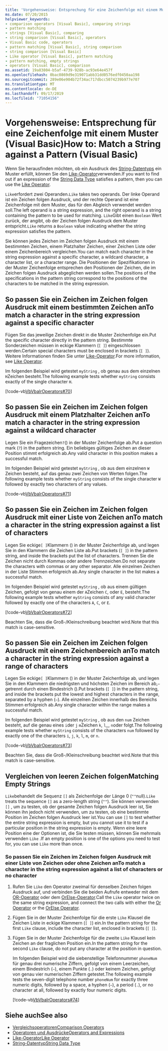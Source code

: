 ```yaml
---
title: 'Vorgehensweise: Entsprechung für eine Zeichenfolge mit einem Muster (Visual Basic)'
ms.date: 07/20/2015
helpviewer_keywords:
- comparison operators [Visual Basic], comparing strings
- pattern matching
- strings [Visual Basic], comparing
- string comparison [Visual Basic], operators
- Visual Basic code, operators
- pattern matching [Visual Basic], string comparison
- string comparison [Visual Basic]
- Like operator [Visual Basic], pattern matching
- pattern matching, empty strings
- operators [Visual Basic], comparison
ms.assetid: 19a83804-b5af-4739-928b-ac93e64e457f
ms.openlocfilehash: 0bac0869d9e319071abb31dd0576edf0450aa198
ms.sourcegitcommit: 289e06e904b72f34ac717dbcc5074239b977e707
ms.translationtype: MT
ms.contentlocale: de-DE
ms.lasthandoff: 09/17/2019
ms.locfileid: "71054156"
---
```

# <a name="how-to-match-a-string-against-a-pattern-visual-basic"></a><span data-ttu-id="c800f-102">Vorgehensweise: Entsprechung für eine Zeichenfolge mit einem Muster (Visual Basic)</span><span class="sxs-lookup"><span data-stu-id="c800f-102">How to: Match a String against a Pattern (Visual Basic)</span></span>

<span data-ttu-id="c800f-103">Wenn Sie herausfinden möchten, ob ein Ausdruck des [String-Datentyps](../../../../visual-basic/language-reference/data-types/string-data-type.md) ein Muster erfüllt, können Sie den [Like-Operator](../../../../visual-basic/language-reference/operators/like-operator.md)verwenden.</span><span class="sxs-lookup"><span data-stu-id="c800f-103">If you want to find out if an expression of the [String Data Type](../../../../visual-basic/language-reference/data-types/string-data-type.md) satisfies a pattern, then you can use the [Like Operator](../../../../visual-basic/language-reference/operators/like-operator.md).</span></span>

<span data-ttu-id="c800f-104">`Like`erfordert zwei Operanden.</span><span class="sxs-lookup"><span data-stu-id="c800f-104">`Like` takes two operands.</span></span> <span data-ttu-id="c800f-105">Der linke Operand ist ein Zeichen folgen Ausdruck, und der rechte Operand ist eine Zeichenfolge mit dem Muster, das für den Abgleich verwendet werden soll.</span><span class="sxs-lookup"><span data-stu-id="c800f-105">The left operand is a string expression, and the right operand is a string containing the pattern to be used for matching.</span></span> <span data-ttu-id="c800f-106">`Like`Gibt einen `Boolean` Wert zurück, der angibt, ob der Zeichen folgen Ausdruck dem Muster entspricht.</span><span class="sxs-lookup"><span data-stu-id="c800f-106">`Like` returns a `Boolean` value indicating whether the string expression satisfies the pattern.</span></span>

<span data-ttu-id="c800f-107">Sie können jedes Zeichen im Zeichen folgen Ausdruck mit einem bestimmten Zeichen, einem Platzhalter Zeichen, einer Zeichen Liste oder einem Zeichenbereich vergleichen.</span><span class="sxs-lookup"><span data-stu-id="c800f-107">You can match each character in the string expression against a specific character, a wildcard character, a character list, or a character range.</span></span> <span data-ttu-id="c800f-108">Die Positionen der Spezifikationen in der Muster Zeichenfolge entsprechen den Positionen der Zeichen, die im Zeichen folgen Ausdruck abgeglichen werden sollen.</span><span class="sxs-lookup"><span data-stu-id="c800f-108">The positions of the specifications in the pattern string correspond to the positions of the characters to be matched in the string expression.</span></span>

## <a name="to-match-a-character-in-the-string-expression-against-a-specific-character"></a><span data-ttu-id="c800f-109">So passen Sie ein Zeichen im Zeichen folgen Ausdruck mit einem bestimmten Zeichen an</span><span class="sxs-lookup"><span data-stu-id="c800f-109">To match a character in the string expression against a specific character</span></span>

<span data-ttu-id="c800f-110">Fügen Sie das jeweilige Zeichen direkt in die Muster Zeichenfolge ein.</span><span class="sxs-lookup"><span data-stu-id="c800f-110">Put the specific character directly in the pattern string.</span></span> <span data-ttu-id="c800f-111">Bestimmte Sonderzeichen müssen in eckige Klammern (`[ ]`) eingeschlossen werden.</span><span class="sxs-lookup"><span data-stu-id="c800f-111">Certain special characters must be enclosed in brackets (`[ ]`).</span></span> <span data-ttu-id="c800f-112">Weitere Informationen finden Sie unter [Like-Operator](../../../../visual-basic/language-reference/operators/like-operator.md).</span><span class="sxs-lookup"><span data-stu-id="c800f-112">For more information, see [Like Operator](../../../../visual-basic/language-reference/operators/like-operator.md).</span></span>

<span data-ttu-id="c800f-113">Im folgenden Beispiel wird getestet `myString` , ob genau aus dem einzelnen `H`Zeichen besteht.</span><span class="sxs-lookup"><span data-stu-id="c800f-113">The following example tests whether `myString` consists exactly of the single character `H`.</span></span>

[!code-vb[VbVbalrOperators#70](~/samples/snippets/visualbasic/VS_Snippets_VBCSharp/VbVbalrOperators/VB/Class1.vb#70)]

## <a name="to-match-a-character-in-the-string-expression-against-a-wildcard-character"></a><span data-ttu-id="c800f-114">So passen Sie ein Zeichen im Zeichen folgen Ausdruck mit einem Platzhalter Zeichen an</span><span class="sxs-lookup"><span data-stu-id="c800f-114">To match a character in the string expression against a wildcard character</span></span>

<span data-ttu-id="c800f-115">Legen Sie ein Fragezeichen`?`() in der Muster Zeichenfolge ab.</span><span class="sxs-lookup"><span data-stu-id="c800f-115">Put a question mark (`?`) in the pattern string.</span></span> <span data-ttu-id="c800f-116">Ein beliebiges gültiges Zeichen an dieser Position stimmt erfolgreich ab.</span><span class="sxs-lookup"><span data-stu-id="c800f-116">Any valid character in this position makes a successful match.</span></span>

<span data-ttu-id="c800f-117">Im folgenden Beispiel wird getestet `myString` , ob aus dem einzelnen `W` Zeichen besteht, auf das genau zwei Zeichen von Werten folgen.</span><span class="sxs-lookup"><span data-stu-id="c800f-117">The following example tests whether `myString` consists of the single character `W` followed by exactly two characters of any values.</span></span>

[!code-vb[VbVbalrOperators#71](~/samples/snippets/visualbasic/VS_Snippets_VBCSharp/VbVbalrOperators/VB/Class1.vb#71)]

## <a name="to-match-a-character-in-the-string-expression-against-a-list-of-characters"></a><span data-ttu-id="c800f-118">So passen Sie ein Zeichen im Zeichen folgen Ausdruck mit einer Liste von Zeichen an</span><span class="sxs-lookup"><span data-stu-id="c800f-118">To match a character in the string expression against a list of characters</span></span>

<span data-ttu-id="c800f-119">Legen Sie eckige`[ ]`Klammern () in der Muster Zeichenfolge ab, und legen Sie in den Klammern die Zeichen Liste ab.</span><span class="sxs-lookup"><span data-stu-id="c800f-119">Put brackets (`[ ]`) in the pattern string, and inside the brackets put the list of characters.</span></span> <span data-ttu-id="c800f-120">Trennen Sie die Zeichen nicht durch Kommas oder andere Trennzeichen.</span><span class="sxs-lookup"><span data-stu-id="c800f-120">Do not separate the characters with commas or any other separator.</span></span> <span data-ttu-id="c800f-121">Alle einzelnen Zeichen in der Liste Stimmen erfolgreich ab.</span><span class="sxs-lookup"><span data-stu-id="c800f-121">Any single character in the list makes a successful match.</span></span>

<span data-ttu-id="c800f-122">Im folgenden Beispiel wird getestet `myString` , ob aus einem gültigen Zeichen, gefolgt von genau einem der `A`Zeichen `C`, oder `E`, besteht.</span><span class="sxs-lookup"><span data-stu-id="c800f-122">The following example tests whether `myString` consists of any valid character followed by exactly one of the characters `A`, `C`, or `E`.</span></span>

[!code-vb[VbVbalrOperators#72](~/samples/snippets/visualbasic/VS_Snippets_VBCSharp/VbVbalrOperators/VB/Class1.vb#72)]

<span data-ttu-id="c800f-123">Beachten Sie, dass die Groß-/Kleinschreibung beachtet wird.</span><span class="sxs-lookup"><span data-stu-id="c800f-123">Note that this match is case-sensitive.</span></span>

## <a name="to-match-a-character-in-the-string-expression-against-a-range-of-characters"></a><span data-ttu-id="c800f-124">So passen Sie ein Zeichen im Zeichen folgen Ausdruck mit einem Zeichenbereich an</span><span class="sxs-lookup"><span data-stu-id="c800f-124">To match a character in the string expression against a range of characters</span></span>

<span data-ttu-id="c800f-125">Legen Sie eckige`[ ]`Klammern () in der Muster Zeichenfolge ab, und legen Sie in den Klammern die niedrigsten und höchsten Zeichen im Bereich ab,`–`getrennt durch einen Bindestrich ().</span><span class="sxs-lookup"><span data-stu-id="c800f-125">Put brackets (`[ ]`) in the pattern string, and inside the brackets put the lowest and highest characters in the range, separated by a hyphen (`–`).</span></span> <span data-ttu-id="c800f-126">Alle einzelnen Zeichen innerhalb des Bereichs Stimmen erfolgreich ab.</span><span class="sxs-lookup"><span data-stu-id="c800f-126">Any single character within the range makes a successful match.</span></span>

<span data-ttu-id="c800f-127">Im folgenden Beispiel wird getestet `myString` , ob aus den `num` Zeichen besteht, auf die genau eines `i`der `j` `m`Zeichen `k`, `l`,,, `n`oder folgt.</span><span class="sxs-lookup"><span data-stu-id="c800f-127">The following example tests whether `myString` consists of the characters `num` followed by exactly one of the characters `i`, `j`, `k`, `l`, `m`, or `n`.</span></span>

[!code-vb[VbVbalrOperators#73](~/samples/snippets/visualbasic/VS_Snippets_VBCSharp/VbVbalrOperators/VB/Class1.vb#73)]

<span data-ttu-id="c800f-128">Beachten Sie, dass die Groß-/Kleinschreibung beachtet wird.</span><span class="sxs-lookup"><span data-stu-id="c800f-128">Note that this match is case-sensitive.</span></span>

## <a name="matching-empty-strings"></a><span data-ttu-id="c800f-129">Vergleichen von leeren Zeichen folgen</span><span class="sxs-lookup"><span data-stu-id="c800f-129">Matching Empty Strings</span></span>

<span data-ttu-id="c800f-130">`Like`behandelt die Sequenz `[]` als Zeichenfolge der Länge 0 (`""`null).</span><span class="sxs-lookup"><span data-stu-id="c800f-130">`Like` treats the sequence `[]` as a zero-length string (`""`).</span></span> <span data-ttu-id="c800f-131">Sie können verwenden `[]` , um zu testen, ob der gesamte Zeichen folgen Ausdruck leer ist, Sie können ihn jedoch nicht verwenden, um zu testen, ob eine bestimmte Position im Zeichen folgen Ausdruck leer ist.</span><span class="sxs-lookup"><span data-stu-id="c800f-131">You can use `[]` to test whether the entire string expression is empty, but you cannot use it to test if a particular position in the string expression is empty.</span></span> <span data-ttu-id="c800f-132">Wenn eine leere Position eine der Optionen ist, die Sie testen müssen, können Sie mehrmals verwenden `Like` .</span><span class="sxs-lookup"><span data-stu-id="c800f-132">If an empty position is one of the options you need to test for, you can use `Like` more than once.</span></span>

### <a name="to-match-a-character-in-the-string-expression-against-a-list-of-characters-or-no-character"></a><span data-ttu-id="c800f-133">So passen Sie ein Zeichen im Zeichen folgen Ausdruck mit einer Liste von Zeichen oder ohne Zeichen an</span><span class="sxs-lookup"><span data-stu-id="c800f-133">To match a character in the string expression against a list of characters or no character</span></span>

1. <span data-ttu-id="c800f-134">Rufen Sie `Like` den Operator zweimal für denselben Zeichen folgen Ausdruck auf, und verbinden Sie die beiden Aufrufe entweder mit dem [OR-Operator](../../../../visual-basic/language-reference/operators/or-operator.md) oder dem [OrElse-Operator](../../../../visual-basic/language-reference/operators/orelse-operator.md).</span><span class="sxs-lookup"><span data-stu-id="c800f-134">Call the `Like` operator twice on the same string expression, and connect the two calls with either the [Or Operator](../../../../visual-basic/language-reference/operators/or-operator.md) or the [OrElse Operator](../../../../visual-basic/language-reference/operators/orelse-operator.md).</span></span>

2. <span data-ttu-id="c800f-135">Fügen Sie in der Muster Zeichenfolge für die erste `Like` Klausel die Zeichen Liste in eckige Klammern (`[ ]`) ein.</span><span class="sxs-lookup"><span data-stu-id="c800f-135">In the pattern string for the first `Like` clause, include the character list, enclosed in brackets (`[ ]`).</span></span>

3. <span data-ttu-id="c800f-136">Fügen Sie in der Muster Zeichenfolge für die zweite `Like` Klausel kein Zeichen an der fraglichen Position ein.</span><span class="sxs-lookup"><span data-stu-id="c800f-136">In the pattern string for the second `Like` clause, do not put any character at the position in question.</span></span>

    <span data-ttu-id="c800f-137">Im folgenden Beispiel wird die siebenstellige Telefonnummer `phoneNum` für genau drei numerische Ziffern, gefolgt von einem Leerzeichen, einem Bindestrich (`–`), einem Punkte (`.`) oder keinem Zeichen, gefolgt von genau vier numerischen Ziffern getestet.</span><span class="sxs-lookup"><span data-stu-id="c800f-137">The following example tests the seven-digit telephone number `phoneNum` for exactly three numeric digits, followed by a space, a hyphen (`–`), a period (`.`), or no character at all, followed by exactly four numeric digits.</span></span>

    [!code-vb[VbVbalrOperators#74](~/samples/snippets/visualbasic/VS_Snippets_VBCSharp/VbVbalrOperators/VB/Class1.vb#74)]

## <a name="see-also"></a><span data-ttu-id="c800f-138">Siehe auch</span><span class="sxs-lookup"><span data-stu-id="c800f-138">See also</span></span>

- [<span data-ttu-id="c800f-139">Vergleichsoperatoren</span><span class="sxs-lookup"><span data-stu-id="c800f-139">Comparison Operators</span></span>](../../../../visual-basic/language-reference/operators/comparison-operators.md)
- [<span data-ttu-id="c800f-140">Operatoren und Ausdrücke</span><span class="sxs-lookup"><span data-stu-id="c800f-140">Operators and Expressions</span></span>](../../../../visual-basic/programming-guide/language-features/operators-and-expressions/index.md)
- [<span data-ttu-id="c800f-141">Like-Operator</span><span class="sxs-lookup"><span data-stu-id="c800f-141">Like Operator</span></span>](../../../../visual-basic/language-reference/operators/like-operator.md)
- [<span data-ttu-id="c800f-142">String-Datentyp</span><span class="sxs-lookup"><span data-stu-id="c800f-142">String Data Type</span></span>](../../../../visual-basic/language-reference/data-types/string-data-type.md)
